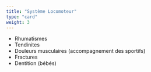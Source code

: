 ```yaml
---
title: "Système Locomoteur"
type: "card"
weight: 3
---
```


* Rhumatismes
* Tendinites
* Douleurs musculaires (accompagnement des sportifs)
* Fractures
* Dentition (bébés)
